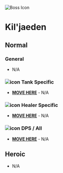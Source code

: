 ![Boss Icon](http://wow.zamimg.com/images/wow/journal/ui-ej-boss-kiljaeden.png)
# Kil'jaeden

## Normal

### General

- N/A

### ![icon](https://vignette4.wikia.nocookie.net/wowwiki/images/7/7e/Icon-class-role-tank-42x42.png/revision/latest/scale-to-width-down/20?cb=20131012150650) Tank Specific

- [**MOVE HERE**]() - N/A

### ![icon](https://vignette4.wikia.nocookie.net/wowwiki/images/0/07/Icon-class-role-healer-42x42.png/revision/latest/scale-to-width-down/20?cb=20131012150650) Healer Specific

- [**MOVE HERE**]() - N/A

### ![icon](https://vignette4.wikia.nocookie.net/wowwiki/images/3/3f/Icon-class-role-dealer-42x42.png/revision/latest/scale-to-width-down/20?cb=20131012150649) DPS / All

- [**MOVE HERE**]() - N/A

## Heroic

- N/A
